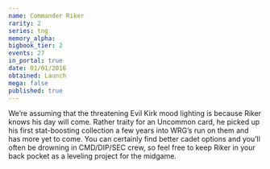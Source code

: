 ```yaml
---
name: Commander Riker
rarity: 2
series: tng
memory_alpha:
bigbook_tier: 2
events: 27
in_portal: true
date: 01/01/2016
obtained: Launch
mega: false
published: true
---
```


We’re assuming that the threatening Evil Kirk mood lighting is because Riker knows his day will come. Rather traity for an Uncommon card, he picked up his first stat-boosting collection a few years into WRG’s run on them and has more yet to come. You can certainly find better cadet options and you’ll often be drowning in CMD/DIP/SEC crew, so feel free to keep Riker in your back pocket as a leveling project for the midgame.
